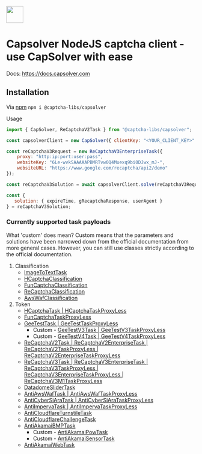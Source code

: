 <a alt="CapSolver logo" href="https://docs.capsolver.com" target="_blank" rel="noreferrer"><img src="https://docs.capsolver.com/logo-1.png" width="45"></a>

# Capsolver NodeJS captcha client - use CapSolver with ease 
Docs: https://docs.capsolver.com

## Installation
Via [npm](https://www.npmjs.com/package/@captcha-libs/capsolver)
    ```npm i @captcha-libs/capsolver```

Usage
```javascript
import { CapSolver, ReCaptchaV2Task } from "@captcha-libs/capsolver";

const capsolverClient = new CapSolver({ clientKey: "<YOUR_CLIENT_KEY>" });

const reCaptchaV3Request = new ReCaptchaV3EnterpriseTask({
    proxy: "http:ip:port:user:pass",
    websiteKey: "6Le-wvkSAAAAAPBMRTvw0Q4Muexq9bi0DJwx_mJ-",
    websiteURL: "https://www.google.com/recaptcha/api2/demo"
}); 

const reCaptchaV3Solution = await capsolverClient.solve(reCaptchaV3Request);

const {
   solution: { expireTime, gRecaptchaResponse, userAgent }
} = reCaptchaV3Solution;

```

### Currently supported task payloads
What 'custom' does mean? Custom means that the parameters and solutions have been narrowed down from the official documentation from more general cases. However, you can still use classes strictly according to the official documentation.

1. Classification
    * [ImageToTextTask](https://docs.capsolver.com/guide/recognition/ImageToTextTask.html)
    * [HCaptchaClassification](https://docs.capsolver.com/guide/recognition/HCaptchaClassification.html)
    * [FunCaptchaClassification](https://docs.capsolver.com/guide/recognition/FunCaptchaClassification.html)
    * [ReCaptchaClassification](https://docs.capsolver.com/guide/recognition/ReCaptchaClassification.html)
    * [AwsWafClassification](https://docs.capsolver.com/guide/recognition/AwsWafClassification.html)
2. Token
    * [HCaptchaTask | HCaptchaTaskProxyLess](https://docs.capsolver.com/guide/captcha/HCaptcha.html)
    * [FunCaptchaTaskProxyLess](https://docs.capsolver.com/guide/captcha/FunCaptcha.html)
    * [GeeTestTask | GeeTestTaskProxyLess](https://docs.capsolver.com/guide/captcha/Geetest.html)    
        * Custom - [GeeTestV3Task | GeeTestV3TaskProxyLess](https://docs.capsolver.com/guide/captcha/Geetest.html)
        * Custom - [GeeTestV4Task | GeeTestV4TaskProxyLess](https://docs.capsolver.com/guide/captcha/Geetest.html)
    * [ReCaptchaV2Task | ReCaptchaV2EnterpriseTask | ReCaptchaV2TaskProxyLess | ReCaptchaV2EnterpriseTaskProxyLess](https://docs.capsolver.com/guide/captcha/ReCaptchaV2.html)
    * [ReCaptchaV3Task | ReCaptchaV3EnterpriseTask | ReCaptchaV3TaskProxyLess | ReCaptchaV3EnterpriseTaskProxyLess | ReCaptchaV3M1TaskProxyLess](https://docs.capsolver.com/guide/captcha/ReCaptchaV3.html)
    * [DatadomeSliderTask](https://docs.capsolver.com/guide/antibots/datadome.html)
    * [AntiAwsWafTask | AntiAwsWafTaskProxyLess](https://docs.capsolver.com/guide/captcha/awsWaf.html)
    * [AntiCyberSiAraTask | AntiCyberSiAraTaskProxyLess](https://docs.capsolver.com/guide/captcha/CyberSiara.html)
    * [AntiImpervaTask | AntiImpervaTaskProxyLess](https://docs.capsolver.com/guide/antibots/imperva.html)
    * [AntiCloudflareTurnstileTask](https://docs.capsolver.com/guide/antibots/cloudflare_turnstile.html)
    * [AntiCloudflareChallengeTask](https://docs.capsolver.com/guide/antibots/cloudflare_challenge.html)
    * [AntiAkamaiBMPTask](https://docs.capsolver.com/guide/antibots/akamaibmp.html)
        * Custom - [AntiAkamaiPowTask](https://docs.capsolver.com/guide/antibots/akamaibmp.html)
        * Custom - [AntiAkamaiSensorTask](https://docs.capsolver.com/guide/antibots/akamaibmp.html)
    * [AntiAkamaiWebTask](https://docs.capsolver.com/guide/antibots/akamaiweb.html)
    



